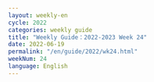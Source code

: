 ```yaml
---
layout: weekly-en
cycle: 2022
categories: weekly guide
title: "Weekly Guide：2022-2023 Week 24"
date: 2022-06-19
permalink: "/en/guide/2022/wk24.html"
weekNum: 24
language: English
---
```

